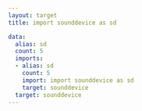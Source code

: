 ```yaml
---
layout: target
title: import sounddevice as sd

data:
  alias: sd
  count: 5
  imports:
  - alias: sd
    count: 5
    import: import sounddevice as sd
    target: sounddevice
  target: sounddevice
---
```


